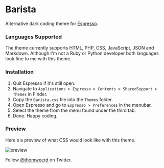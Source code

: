 # Barista
Alternative dark coding theme for [Espresso](http://espressoapp.com).

### Languages Supported
The theme currently supports HTML, PHP, CSS, JavaScript, JSON and Markdown. Although I'm not a Ruby or Python developer both  languages look fine to me with this theme.

### Installation
1. Quit Espresso if it's still open.
2. Navigate to `Applications > Espresso > Contents > SharedSupport > Themes` in Finder.
3. Copy the `Barista.css` file into the `Themes` folder.
4. Open Espresso and go to `Espresso > Preferences` in the menubar.
5. Select the theme from the menu found under the third tab.
6. Done. Happy coding.

### Preview
Here's a preview of what CSS would look like with this theme.

![preview](http://f.cl.ly/items/1R0u0K3g273Q1V3V011r/preview.png)

Follow [@thomweerd](http://twitter.com/thomweerd) on Twitter.
